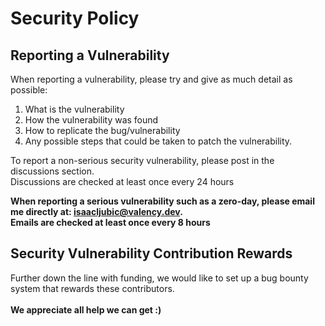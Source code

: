 # Security Policy
## Reporting a Vulnerability
When reporting a vulnerability, please try and give as much detail as possible:
1. What is the vulnerability
2. How the vulnerability was found
3. How to replicate the bug/vulnerability
4. Any possible steps that could be taken to patch the vulnerability.

To report a non-serious security vulnerability, please post in the discussions section.<br>
Discussions are checked at least once every 24 hours

**When reporting a serious vulnerability such as a zero-day, please email me directly at: isaacljubic@valency.dev.**<br>
**Emails are checked at least once every 8 hours**<br>

## Security Vulnerability Contribution Rewards
Further down the line with funding, we would like to set up a bug bounty system that rewards these contributors.<br><br>
**We appreciate all help we can get :)**
